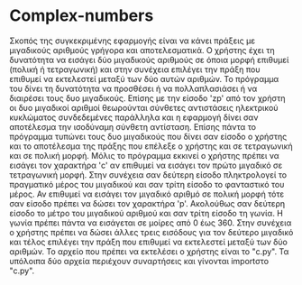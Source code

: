 # Complex-numbers

Σκοπός της συγκεκριμένης εφαρμογής είναι να κάνει πράξεις με μιγαδικούς αριθμούς γρήγορα και αποτελεσματικά.
Ο χρήστης έχει τη δυνατότητα να εισάγει δύο μιγαδικούς αριθμούς σε όποια μορφή επιθυμεί (πολική ή τετραγωνική)
και στην συνέχεια επιλέγει την πράξη που επιθυμεί να εκτελεστεί μεταξύ των δύο αυτών αριθμών. Το πρόγραμμα του
δίνει τη δυνατότητα να προσθέσει ή να πολλαπλασιάσει ή να διαιρέσει τους δυο μιγαδικούς. Επίσης με την είσοδο 'zp'
από τον χρήστη οι δυο μιγαδικοί αριθμοί θεωρούνται σύνθετες αντιστάσεις ηλεκτρικού κυκλώματος συνδεδεμένες παράλληλα
και η εφαρμογή δίνει σαν αποτέλεσμα την ισοδύναμη σύνθετη αντίσταση. Επίσης πάντα το πρόγραμμα τυπώνει τους δυο μιγαδικούς 
που δίνει σαν είσοδο ο χρήστης και το αποτέλεσμα της πράξης που επέλεξε ο χρήστης και σε τετραγωνική και σε πολική μορφή. 
Μόλις το πρόγραμμα εκκινεί ο χρήστης πρέπει να εισάγει τον χαρακτήρα 'c' αν επιθυμεί να εισάγει τον πρώτο μιγαδικό σε τετραγωνική 
μορφή. Στην συνέχεια σαν δεύτερη είσοδο πληκτρολογεί το πραγματικό μέρος του μιγαδικού και σαν τρίτη είσοδο το φανταστικό του μέρος. 
Αν επιθυμεί να εισάγει τον μιγαδικό αριθμό σε πολική μορφή τότε σαν είσοδο πρέπει να δώσει τον χαρακτήρα 'p'. Ακολούθως σαν δεύτερη 
είσοδο το μέτρο του μιγαδικού αριθμού και σαν τρίτη είσοδο τη γωνία. Η γωνία πρέπει πάντα να εισάγεται σε μοίρες από 0 έως 360. 
Στην συνέχεια ο χρήστης πρέπει να δώσει άλλες τρεις εισόδους για τον δεύτερο μιγαδικό και τέλος επιλέγει την πράξη που επιθυμεί να 
εκτελεστεί μεταξύ των δύο αριθμών. Το αρχείο που πρέπει να εκτελέσει ο χρήστης είναι το "c.py". Τα υπόλοιπα δύο αρχεία περιέχουν 
συναρτήσεις και γίνονται importστο "c.py".
